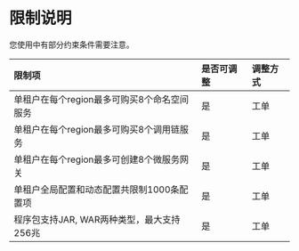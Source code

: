 # 限制说明

您使用中有部分约束条件需要注意。

| 限制项	| 是否可调整	| 调整方式 |
| :- | :- | :- |
|  单租户在每个region最多可购买8个命名空间服务	|  是	|  工单  |
|  单租户在每个region最多可购买8个调用链服务 |  是	|  工单 |
|  单租户在每个region最多可创建8个微服务网关  	 |  是	|  工单 |
|  单租户全局配置和动态配置共限制1000条配置项  	 |  是	|  工单 |
|  程序包支持JAR, WAR两种类型，最大支持256兆  |  是	|  工单 |


